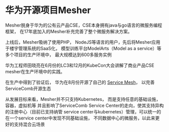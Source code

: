 # 华为开源项目Mesher

Mesher脱身于华为的公有云产品CSE，CSE本身拥有java与go语言的微服务编程框架，
在17年底加入的Mesher补充完善了整个微服务解决方案。

上线后，Mesher吸纳了使用PHP， NodeJS等语言的用户，先后将Mesher应用于楼宇管理系统的SaaS化，
模型训练平台ModelArts（Model as a service）等多个项目的生产环境中，
最大规模达到600多服务实例

华为工程师田晓亮在6月份的LC3和12月的KubeCon大会讲解了商业产品CSE mesher在生产环境中的实践。

在生产中得到了验证后，
华为在8月份开源了自己的 [Service Mesh](https://github.com/go-mesh/mesher)，
以完善ServiceComb开源生态

从发展目标来看，Mesher并不只支持Kubernetes，
而是支持任意的基础设施，容器，虚拟机等
并且影响了ServiceComb Service Center的走向，使其支持异构的注册中心（目前已支持纳管
service center与kubernetes）管理，可以统一的在一个service center中发现不同基础设施，
不同数据中心的微服务，以此来更好的支持混合云场景